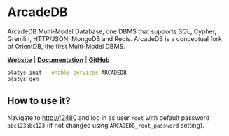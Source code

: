 # ArcadeDB

ArcadeDB Multi-Model Database, one DBMS that supports SQL, Cypher, Gremlin, HTTP/JSON, MongoDB and Redis. ArcadeDB is a conceptual fork of OrientDB, the first Multi-Model DBMS. 

**[Website](https://arcadedb.com/)** | **[Documentation](https://docs.arcadedb.com/)** | **[GitHub](https://github.com/ArcadeData/arcadedb)**

```bash
platys init --enable-services ARCADEDB
platys gen
```

## How to use it?

Navigate to <http://:2480> and log in as user `root` with default password `abc123abc123` (if not changed using `ARCADEDB_root_password` setting).